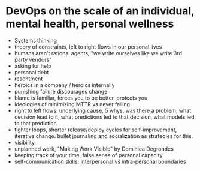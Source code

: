 # DevOps on the scale of an individual, mental health, personal wellness
- Systems thinking
- theory of constraints, left to right flows in our personal lives
- humans aren't rational agents, "we write ourselves like we write 3rd party vendors"
- asking for help
- personal debt
- resentment
- heroics in a company / heroics internally
- punishing failure discourages change
- blame is familiar, forces you to be better, protects you
- ideologies of minimizing MTTR vs never failing
- right to left flows: underlying cause, 5 whys. was there a problem, what decision lead to it, what predictions led to that decision, what models led to that prediction
- tighter loops, shorter release/deploy cycles for self-improvement, iterative change. bullet journaling and socialization as strategies for this.
- visibility
- unplanned work, "Making Work Visible" by Dominica Degrondes
- keeping track of your time, false sense of personal capacity
- self-communication skills; interpersonal vs intra-personal boundaries
